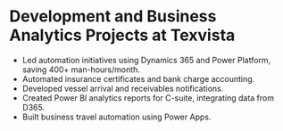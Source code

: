 # Development and Business Analytics Projects at Texvista 
* Led automation initiatives using Dynamics 365 and Power Platform, saving 400+ man-hours/month.
* Automated insurance certificates and bank charge accounting.
* Developed vessel arrival and receivables notifications.
* Created Power BI analytics reports for C-suite, integrating data from D365.
* Built business travel automation using Power Apps.
